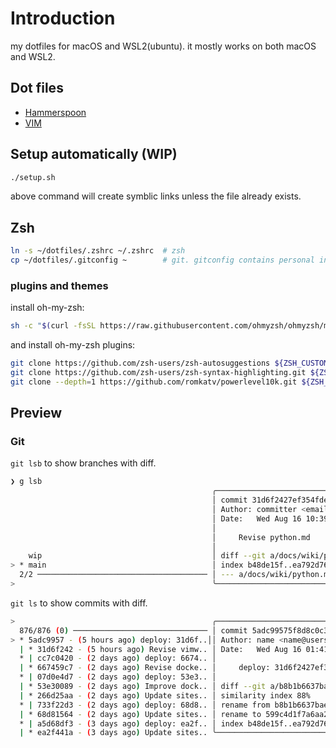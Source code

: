 # Introduction

my dotfiles for macOS and WSL2(ubuntu).
it mostly works on both macOS and WSL2.

## Dot files

* [Hammerspoon](./hammerspoon/README.md)
* [VIM](./vim/README.md)

## Setup automatically (WIP)

```bash
./setup.sh
```

above command will create symblic links unless the file already exists.

## Zsh

```bash
ln -s ~/dotfiles/.zshrc ~/.zshrc  # zsh
cp ~/dotfiles/.gitconfig ~        # git. gitconfig contains personal informations. so i don't make symbolic link
```

### plugins and themes

install oh-my-zsh:

```bash
sh -c "$(curl -fsSL https://raw.githubusercontent.com/ohmyzsh/ohmyzsh/master/tools/install.sh)"
```

and install oh-my-zsh plugins:

```bash
git clone https://github.com/zsh-users/zsh-autosuggestions ${ZSH_CUSTOM:-$HOME/.oh-my-zsh/custom}/plugins/zsh-autosuggestions
git clone https://github.com/zsh-users/zsh-syntax-highlighting.git ${ZSH_CUSTOM:-$HOME/.oh-my-zsh/custom}/plugins/zsh-syntax-highlighting
git clone --depth=1 https://github.com/romkatv/powerlevel10k.git ${ZSH_CUSTOM:-$HOME/.oh-my-zsh/custom}/themes/powerlevel10k
```

## Preview

### Git

`git lsb` to show branches with diff.

```bash
❯ g lsb
                                             ╭───────────────────────────────────────────╮
                                             │ commit 31d6f2427ef354fdee7754c0c204f11/34││
                                             │ Author: committer <email@example.com>    ││
                                             │ Date:   Wed Aug 16 10:39:20 2023 +0900    │
                                             │                                           │
                                             │     Revise python.md                      │
                                             │                                           │
    wip                                      │ diff --git a/docs/wiki/python.md b/docs/  │
> * main                                     │ index b48de15f..ea792d76 100644           │
  2/2 ────────────────────────────────────── │ --- a/docs/wiki/python.md                 │
>                                            ╰───────────────────────────────────────────╯
```

`git ls` to show commits with diff.

```bash
>                                            ╭───────────────────────────────────────────╮
  876/876 (0) ────────────────────────────── │ commit 5adc99575f8d8c0c31d14b396a9cc1/109││
> * 5adc9957 - (5 hours ago) deploy: 31d6f..││ Author: name <name@users.noreply.gi       │
  | * 31d6f242 - (5 hours ago) Revise vimw.. │ Date:   Wed Aug 16 01:41:32 2023 +0000    │
  * | cc7c0420 - (2 days ago) deploy: 6674.. │                                           │
  | * 667459c7 - (2 days ago) Revise docke.. │     deploy: 31d6f2427ef354fdee7754c0c204f │
  * | 07d0e4d7 - (2 days ago) deploy: 53e3.. │                                           │
  | * 53e30089 - (2 days ago) Improve dock.. │ diff --git a/b8b1b6637baea3c0fab852d33cc6 │
  | * 266d25aa - (2 days ago) Update sites.. │ similarity index 88%                      │
  * | 733f22d3 - (2 days ago) deploy: 68d8.. │ rename from b8b1b6637baea3c0fab852d33cc61 │
  | * 68d81564 - (2 days ago) Update sites.. │ rename to 599c4d1f7a6aa26230e3b5b7806e7b5 │
  * | a5d68df3 - (3 days ago) deploy: ea2f.. │ index b48de15f..ea792d76 100644           │
  | * ea2f441a - (3 days ago) Update sites.. ╰───────────────────────────────────────────╯
```

